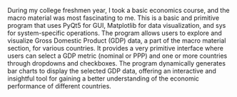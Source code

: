 During my college freshmen year, I took a basic economics course, and the macro material was most fascinating to me. This is a basic and primitive program that uses PyQt5 for GUI, Matplotlib for data visualization, and sys for system-specific operations. The program allows users to explore and visualize Gross Domestic Product (GDP) data, a part of the macro material section, for various countries. It provides a very primitive interface where users can select a GDP metric (nominal or PPP) and one or more countries through dropdowns and checkboxes. The program dynamically generates bar charts to display the selected GDP data, offering an interactive and insightful tool for gaining a better understanding of the economic performance of different countries.

